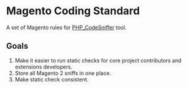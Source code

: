 # Magento Coding Standard

A set of Magento rules for [PHP_CodeSniffer](https://github.com/squizlabs/PHP_CodeSniffer)  tool.

## Goals

1. Make it easier to run static checks for core project contributors and extensions developers.
2. Store all Magento 2 sniffs in one place.
3. Make static check consistent.
